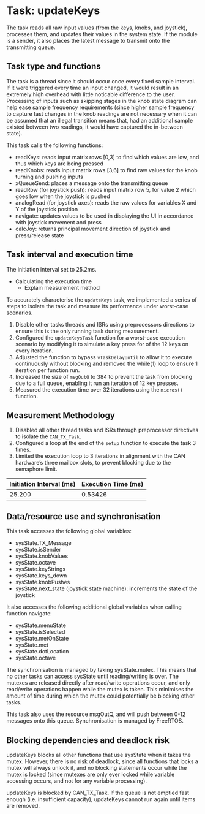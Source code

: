 # Task: updateKeys

The task reads all raw input values (from the keys, knobs, and joystick), processes them, and updates their values in the system state. If the module is a sender, it also places the latest message to transmit onto the transmitting queue.

## Task type and functions

The task is a thread since it should occur once every fixed sample interval. If it were triggered every time an input changed, it would result in an extremely high overhead with little noticable difference to the user. Processing of inputs such as skipping stages in the knob state diagram can help ease sample frequency requirements (since higher sample frequency to capture fast changes in the knob readings are not necessary when it can be assumed that an illegal transition means that, had an additional sample existed between two readings, it would have captured the in-between state).

This task calls the following functions:

- readKeys: reads input matrix rows [0,3] to find which values are low, and thus which keys are being pressed
- readKnobs: reads input matrix rows [3,6] to find raw values for the knob turning and pushing inputs
- xQueueSend: places a message onto the transmitting queue
- readRow (for joystick push): reads input matrix row 5, for value 2 which goes low when the joystick is pushed
- analogRead (for joystick axes): reads the raw values for variables X and Y of the joystick position
- navigate: updates values to be used in displaying the UI in accordance with joystick movement and press
- calcJoy: returns principal movement direction of joystick and press/release state

## Task interval and execution time

The initiation interval set to 25.2ms.

- Calculating the execution time
    - Explain measurement method

To accurately characterise the `updateKeys` task, we implemented a series of steps to isolate the task and measure its performance under worst-case scenarios. 

1. Disable other tasks threads and ISRs using preprocessors directions to ensure this is the only running task during measurement.
2. Configured the `updateKeysTask` function for a worst-case execution scenario by modifying it to simulate a key press for of the 12 keys on every iteration.
3. Adjusted the function to bypass `vTaskDelayUntil` to allow it to execute continuously without blocking and removed the while(1) loop to ensure 1 iteration per function run.
4. Increased the size of `msgOutQ` to 384 to prevent the task from blocking due to a full queue, enabling it run an iteration of 12 key presses.
5. Measured the execution time over 32 iterations using the `micros()` function.

## Measurement Methodology

1. Disabled all other thread tasks and ISRs through preprocessor directives to isolate the `CAN_TX_Task`.
2. Configured a loop at the end of the `setup` function to execute the task 3 times.
3. Limited the execution loop to 3 iterations in alignment with the CAN hardware’s three mailbox slots, to prevent blocking due to the semaphore limit.

| Initiation Interval (ms) | Execution Time (ms) |
| --- | --- |
| 25.200 | 0.53426 |

## Data/resource use and synchronisation

This task accesses the following global variables:

- sysState.TX_Message
- sysState.isSender
- sysState.knobValues
- sysState.octave
- sysState.keyStrings
- sysState.keys_down
- sysState.knobPushes
- sysState.next_state (joystick state machine): increments the state of the joystick

It also accesses the following additional global variables when calling function navigate:

- sysState.menuState
- sysState.isSelected
- sysState.metOnState
- sysState.met
- sysState.dotLocation
- sysState.octave

The synchronisation is managed by taking sysState.mutex. This means that no other tasks can access sysState until reading/writing is over. The mutexes are released directly after read/write operations occur, and only read/write operations happen while the mutex is taken. This minimises the amount of time during which the mutex could potentially be blocking other tasks.

This task also uses the resource msgOutQ, and will push between 0-12 messages onto this queue. Synchronisation is managed by FreeRTOS.

## Blocking dependencies and deadlock risk

updateKeys blocks all other functions that use sysState when it takes the mutex. However, there is no risk of deadlock, since all functions that locks a mutex will always unlock it, and no blocking statements occur while the mutex is locked (since mutexes are only ever locked while variable accessing occurs, and not for any variable processing).

updateKeys is blocked by CAN_TX_Task. If the queue is not emptied fast enough (i.e. insufficient capacity), updateKeys cannot run again until items are removed.
